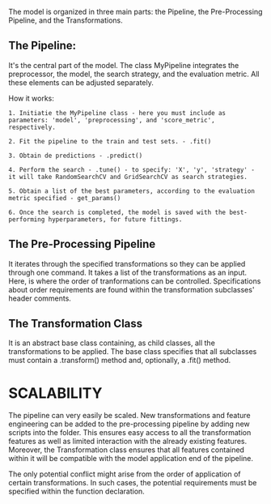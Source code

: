 The model is organized in three main parts: the Pipeline, the Pre-Processing Pipeline, and the Transformations.

## The Pipeline:
It's the central part of the model. The class MyPipeline integrates the preprocessor, the model, the search strategy, and the evaluation metric. All these elements can be adjusted separately.

How it works:

    1. Initiatie the MyPipeline class - here you must include as parameters: 'model', 'preprocessing', and 'score_metric', respectively.

    2. Fit the pipeline to the train and test sets. - .fit()

    3. Obtain de predictions - .predict()

    4. Perform the search - .tune() - to specify: 'X', 'y', 'strategy' - it will take RandomSearchCV and GridSearchCV as search strategies. 

    5. Obtain a list of the best parameters, according to the evaluation metric specified - get_params()
    
    6. Once the search is completed, the model is saved with the best-performing hyperparameters, for future fittings.

## The Pre-Processing Pipeline
It iterates through the specified transformations so they can be applied through one command. It takes a list of the transformations as an input. Here, is where the order of tranformations can be controlled. Specifications about order requirements are found within the transformation subclasses' header comments.

## The Transformation Class
It is an abstract base class containing, as child classes, all the transformations to be applied. The base class specifies that all subclasses must contain a .transform() method and, optionally, a .fit() method.

# SCALABILITY

The pipeline can very easily be scaled. New transformations and feature engineering can be added to the pre-processing pipeline by adding new scripts into the folder. This ensures easy access to all the transformation features as well as limited interaction with the already existing features. Moreover, the Transformation class ensures that all features contained within it will be compatible with the model application end of the pipeline.

The only potential conflict might arise from the order of application of certain transformations. In such cases, the potential requirements must be specified within the function declaration.